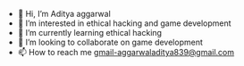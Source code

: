 - 👋 Hi, I’m Aditya aggarwal
- 👀 I’m interested in ethical hacking and game development
- 🌱 I’m currently learning ethical hacking
- 💞️ I’m looking to collaborate on game development
- 📫 How to reach me gmail-aggarwaladitya839@gmail.com

<!---
AADI-54/AADI-54 is a ✨ special ✨ repository because its `README.md` (this file) appears on your GitHub profile.
You can click the Preview link to take a look at your changes.
--->
